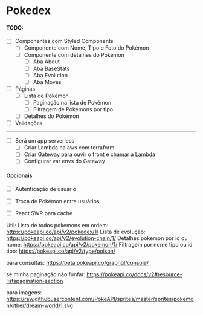 # Pokedex

#### TODO:
- [ ] Componentes com Styled Components
  - [ ] Componente com Nome, Tipo e Foto do Pokémon
  - [ ] Componente com detalhes do Pokémon
    - [ ] Aba About
    - [ ] Aba BaseStats
    - [ ] Aba Evolution
    - [ ] Aba Moves
- [ ] Páginas
  - [ ] Lista de Pokémon
    - [ ] Paginação na lista de Pokémon
    - [ ] Filtragem de Pokémons por tipo
  - [ ] Detalhes do Pokémon
- [ ] Validações
---
- [ ] Será um app serverless
  - [ ] Criar Lambda na aws com terraform
  - [ ] Criar Gateway para ouvir o front e chamar a Lambda
  - [ ] Configurar var envs do Gateway

#### Opcionais
- [ ] Autenticação de usuário
- [ ] Troca de Pokémon entre usuários.
- [ ] React SWR para cache


Util:
  Lista de todos pokemons em ordem: https://pokeapi.co/api/v2/pokedex/1/
  Lista de evolução: https://pokeapi.co/api/v2/evolution-chain/1/
  Detalhes pokemon por id ou nome: https://pokeapi.co/api/v2/pokemon/1/
  Filtragem por nome tipo ou id tipo: https://pokeapi.co/api/v2/type/poison/

  para consultas: https://beta.pokeapi.co/graphql/console/

  se minha paginação não funfar: https://pokeapi.co/docs/v2#resource-listspagination-section

  para imagens: https://raw.githubusercontent.com/PokeAPI/sprites/master/sprites/pokemon/other/dream-world/1.svg

